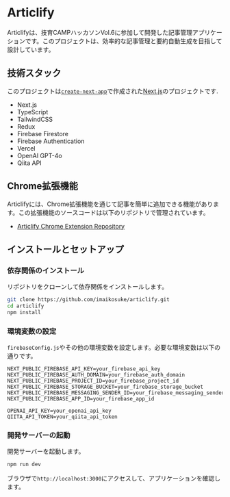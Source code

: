 # Articlify

Articlifyは、技育CAMPハッカソンVol.6に参加して開発した記事管理アプリケーションです。このプロジェクトは、効率的な記事管理と要約自動生成を目指して設計しています。

## 技術スタック

このプロジェクトは[`create-next-app`](https://github.com/vercel/next.js/tree/canary/packages/create-next-app)で作成された[Next.js](https://nextjs.org/)のプロジェクトです.

- Next.js
- TypeScript
- TailwindCSS
- Redux
- Firebase Firestore
- Firebase Authentication
- Vercel
- OpenAI GPT-4o
- Qiita API

## Chrome拡張機能

Articlifyには、Chrome拡張機能を通じて記事を簡単に追加できる機能があります。この拡張機能のソースコードは以下のリポジトリで管理されています。

- [Articlify Chrome Extension Repository](https://github.com/kou7306/Articlify_extend)

## インストールとセットアップ

### 依存関係のインストール

リポジトリをクローンして依存関係をインストールします。

```zsh
git clone https://github.com/imaikosuke/articlify.git
cd articlify
npm install
```

### 環境変数の設定

`firebaseConfig.js`やその他の環境変数を設定します。必要な環境変数は以下の通りです。

```env
NEXT_PUBLIC_FIREBASE_API_KEY=your_firebase_api_key
NEXT_PUBLIC_FIREBASE_AUTH_DOMAIN=your_firebase_auth_domain
NEXT_PUBLIC_FIREBASE_PROJECT_ID=your_firebase_project_id
NEXT_PUBLIC_FIREBASE_STORAGE_BUCKET=your_firebase_storage_bucket
NEXT_PUBLIC_FIREBASE_MESSAGING_SENDER_ID=your_firebase_messaging_sender_id
NEXT_PUBLIC_FIREBASE_APP_ID=your_firebase_app_id

OPENAI_API_KEY=your_openai_api_key
QIITA_API_TOKEN=your_qiita_api_token

```

### 開発サーバーの起動
開発サーバーを起動します。
```bash
npm run dev
```
ブラウザで`http://localhost:3000`にアクセスして、アプリケーションを確認します。
